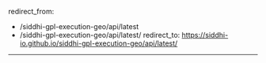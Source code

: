 redirect_from:
  - /siddhi-gpl-execution-geo/api/latest
  - /siddhi-gpl-execution-geo/api/latest/
redirect_to: https://siddhi-io.github.io/siddhi-gpl-execution-geo/api/latest/
---
